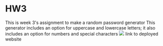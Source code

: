 # HW3
This is week 3's assignment to make a random password generator
This generator includes an option for uppercase and lowercase letters; it also includes an option for numbers and special characters
<img src="MSU Bootcamp Work/HW3/assets/Capture.PNG"/>
link to deployed website 
